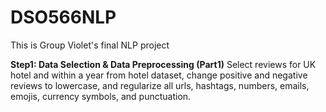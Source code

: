 # DSO566NLP
This is Group Violet's final NLP project

**Step1: Data Selection & Data Preprocessing (Part1)**
Select reviews for UK hotel and within a year from hotel dataset, change positive and negative reviews to lowercase, and regularize all urls, hashtags, numbers, emails, emojis, currency symbols, and punctuation.
